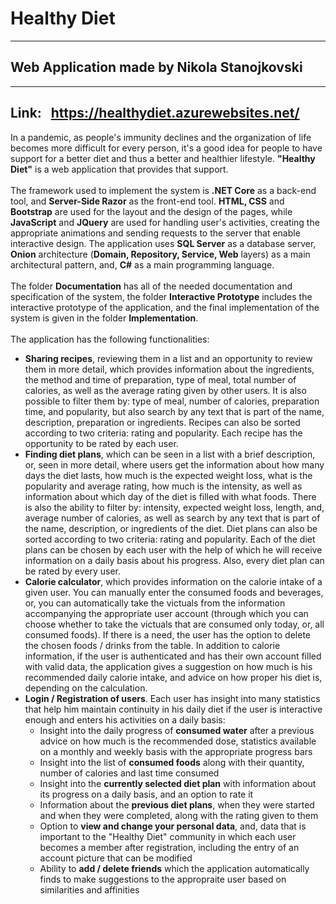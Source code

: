 # Healthy Diet
-----------------------------------------------------------------------------------
## Web Application made by Nikola Stanojkovski
-----------------------------------------------------------------------------------
Link: &nbsp;
https://healthydiet.azurewebsites.net/
-----------------------------------------------------------------------------------

In a pandemic, as people's immunity declines and the organization of life becomes more difficult for every person, it's a good idea for people to have support for a better diet and thus a better and healthier lifestyle. <b>"Healthy Diet"</b> is a web application that provides that support. <br/> <br/>
The framework used to implement the system is <b>.NET Core</b> as a back-end tool, and <b>Server-Side Razor</b> as the front-end tool. <b>HTML, CSS</b> and <b>Bootstrap</b> are used for the layout and the design of the pages, while <b>JavaScript</b> and <b>JQuery</b> are used for handling user's activities, creating the appropriate animations and sending requests to the server that enable interactive design.
The application uses <b>SQL Server</b> as a database server, <b>Onion</b> architecture (<b>Domain, Repository, Service, Web</b> layers) as a main architectural pattern, and, <b>C#</b> as a main programming language. <br/> 
<br/>
The folder <b>Documentation</b> has all of the needed documentation and specification of the system, the folder <b>Interactive Prototype</b> includes the interactive prototype of the application, and the final implementation of the system is given in the folder <b>Implementation</b>.
<br/> <br/>
The application has the following functionalities:
<br/>
- <b>Sharing recipes</b>, reviewing them in a list and an opportunity to review them in more detail, which provides information about the ingredients, the method and time of preparation, type of meal, total number of calories, as well as the average rating given by other users. It is also possible to filter them by: type of meal, number of calories, preparation time, and popularity, but also search by any text that is part of the name, description, preparation or ingredients. Recipes can also be sorted according to two criteria: rating and popularity. Each recipe has the opportunity to be rated by each user.
- <b>Finding diet plans</b>, which can be seen in a list with a brief description, or, seen in more detail, where users get the information about how many days the diet lasts, how much is the expected weight loss, what is the popularity and average rating, how much is the intensity, as well as information about which day of the diet is filled with what foods. There is also the ability to filter by: intensity, expected weight loss, length, and, average number of calories, as well as search by any text that is part of the name, description, or ingredients of the diet. Diet plans can also be sorted according to two criteria: rating and popularity. Each of the diet plans can be chosen by each user with the help of which he will receive information on a daily basis about his progress. Also, every diet plan can be rated by every user.
- <b>Calorie calculator</b>, which provides information on the calorie intake of a given user. You can manually enter the consumed foods and beverages, or, you can automatically take the victuals from the information accompanying the appropriate user account (through which you can choose whether to take the victuals that are consumed only today, or, all consumed foods). If there is a need, the user has the option to delete the chosen foods / drinks from the table. In addition to calorie information, if the user is authenticated and has their own account filled with valid data, the application gives a suggestion on how much is his recommended daily calorie intake, and advice on how proper his diet is, depending on the calculation.
- <b>Login / Registration of users</b>. Each user has insight into many statistics that help him maintain continuity in his daily diet if the user is interactive enough and enters his activities on a daily basis:
  - Insight into the daily progress of <b>consumed water</b> after a previous advice on how much is the recommended dose, statistics available on a monthly and weekly basis with the appropriate progress bars
  - Insight into the list of <b>consumed foods</b> along with their quantity, number of calories and last time consumed
  - Insight into the <b>currently selected diet plan</b> with information about its progress on a daily basis, and an option to rate it
  - Information about the <b>previous diet plans</b>, when they were started and when they were completed, along with the rating given to them
  - Option to <b>view and change your personal data</b>, and, data that is important to the "Healthy Diet" community in which each user becomes a member after registration, including the entry of an account picture that can be modified
  - Ability to <b>add / delete friends</b> which the application automatically finds to make suggestions to the appropraite user based on similarities and affinities
